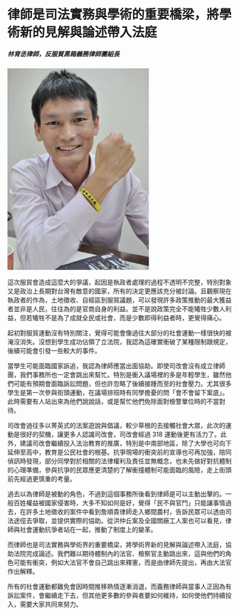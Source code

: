 # 律師是司法實務與學術的重要橋梁，將學術新的見解與論述帶入法庭

##### 林育丞律師，反服貿黑箱義務律師團組長

![顧立雄](images/20.jpg)

這次服貿會造成這麼大的爭議，起因是執政者處理的過程不透明不完整，特別對象又是政治上長期對台灣有敵意的國家，所有的決定更應該充分被討論。且觀察現在執政者的作為，土地徵收、自經區到服貿議題，可以發現許多政策推動的最大獲益者並非是人民，往往為的是官商自身的利益。並不是說政策完全不能犧牲少數人利益，但若犧牲不是為了成就全民或社會，而是少數即得利益者時，更覺得痛心。

起初對服貿運動沒有特別關注，覺得可能會像過往大部分的社會運動一樣很快的被淹沒消失。沒想到學生成功佔領了立法院，我認為這確實衝破了某種限制跟規定，後續可能會引發一些較大的事件。

當學生可能面臨國家訴追，我認為律師應當出面協助。即使司改會沒有成立律師團，我們事務所也一定會跳出來幫忙。特別是衝入議場裡的多是年輕學生，雖然他們可能有預期會面臨訴訟問題，但也許忽略了後續接踵而至的社會壓力。尤其很多學生是第一次參與街頭運動，在議場排班時有同學擔憂的問「會不會留下案底」。此時需要有人站出來為他們說說話，或是幫忙他們免除面對檢警單位時的不當對待。

司改會過往多以菁英式的法案遊說與倡議，較少草根的去接觸社會大眾，此次的運動是很好的契機，讓更多人認識司改會，司改會經過 318 運動後更有活力了。此外，建議司改會繼續投入法治教育的推廣，特別是中南部地區，除了大學也可向下延伸至高中，教育是公民社會的根基。抗爭現場的衝突前的宣導也可再加強，陪同偵訊時發現，部分同學對於相關的法律權利及責任並無概念，也未先做好對抗體制的心理準備，參與抗爭的民眾應更清楚的了解衝撞體制可能面臨的風險，走上街頭前先經過更慎重的考量。

過去以為律師是被動的角色，不過到這個事務所後看到律師是可以主動出擊的。一般百姓權益被國家侵害時，大多不知如何是好，覺得「民不與官鬥」只能讓事情過去，在許多土地徵收的案件中看到詹順貴律師走入鄉間農村，告訴民眾可以透由司法途徑去爭取，並提供實際的協助。從洪仲丘案及全國關廠工人案也可以看見，律師與社會運動抗爭者站在一起，推動了制度上的變革。

而律師也是司法實務與學術界的重要橋梁，將學術界新的見解與論述帶入法庭，協助法院完成論述。我們難以期待體制內的法官、檢察官主動跳出來，這與他們的角色可能有衝突，例如大法官不會自己跳出來釋憲，而是由律師先提出，再由大法官作出解釋。

所有的社會運動都難免會因時間推移熱情逐漸消退，而義務律師與當事人正因為有訴訟案件，會繼續走下去，但其他更多數的參與者要如何維持，如何使他們持續投入，需要大家共同來努力。
